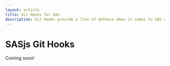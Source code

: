 ```yaml
---
layout: article
title: Git Hooks for SAS
description: Git Hooks provide a line of defence when it comes to SAS code quality and consistency.
---
```


# SASjs Git Hooks

Coming soon!

